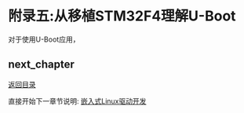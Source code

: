 # 附录五:从移植STM32F4理解U-Boot

对于使用U-Boot应用，

## next_chapter

[返回目录](../README.md)

直接开始下一章节说明: [嵌入式Linux驱动开发](./ch03-00.driver_design.md)
